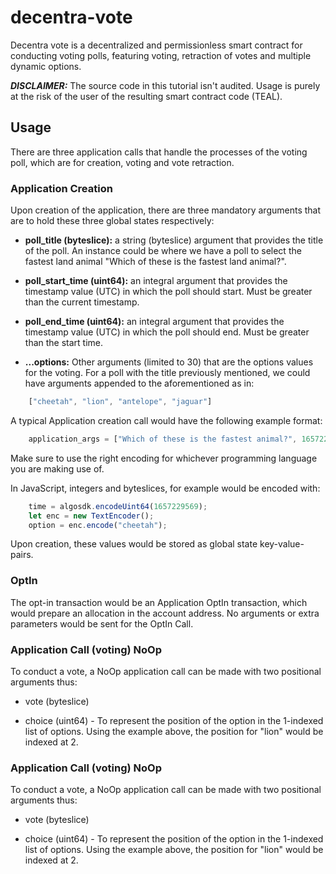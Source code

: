 # decentra-vote
Decentra vote is a decentralized and permissionless smart contract for conducting voting polls, featuring voting, retraction of votes and multiple dynamic options.

***DISCLAIMER:*** The source code in this tutorial isn't audited. Usage is purely at the risk of the user of the resulting smart contract code (TEAL).

## Usage
There are three application calls that handle the processes of the voting poll, which are for creation, voting and vote retraction.

### Application Creation
Upon creation of the application, there are three mandatory arguments that are to hold these three global states respectively:

- **poll_title (byteslice):** a string (byteslice) argument that provides the title of the poll. An instance could be where we have a poll to select the fastest land animal "Which of these is the fastest land animal?".

- **poll_start_time (uint64):** an integral argument that provides the timestamp value (UTC) in which the poll should start. Must be greater than the current timestamp.

- **poll_end_time (uint64):** an integral argument that provides the timestamp value (UTC) in which the poll should end. Must be greater than the start time.

- **...options:** Other arguments (limited to 30) that are the options values for the voting. For a poll with the title previously mentioned, we could have arguments appended to the aforementioned as in:

```js
    ["cheetah", "lion", "antelope", "jaguar"]
```
A typical Application creation call would have the following example format:

```js
    application_args = ["Which of these is the fastest animal?", 1657229569, 1657230000, "cheetah", "lion", "antelope", "jaguar"]
```
Make sure to use the right encoding for whichever programming language you are making use of.

In JavaScript, integers and byteslices, for example would be encoded with:

```js
    time = algosdk.encodeUint64(1657229569);
    let enc = new TextEncoder();
    option = enc.encode("cheetah");
```

Upon creation, these values would be stored as global state key-value-pairs.

### OptIn

The opt-in transaction would be an Application OptIn transaction, which would prepare an allocation in the account address. No arguments or extra parameters would be sent for the OptIn Call.

### Application Call (voting) NoOp

To conduct a vote, a NoOp application call can be made with two positional arguments thus:

- vote (byteslice)

- choice (uint64) - To represent the position of the option in the 1-indexed list of options. Using the example above, the position for "lion" would be indexed at 2.

### Application Call (voting) NoOp

To conduct a vote, a NoOp application call can be made with two positional arguments thus:

- vote (byteslice)

- choice (uint64) - To represent the position of the option in the 1-indexed list of options. Using the example above, the position for "lion" would be indexed at 2.